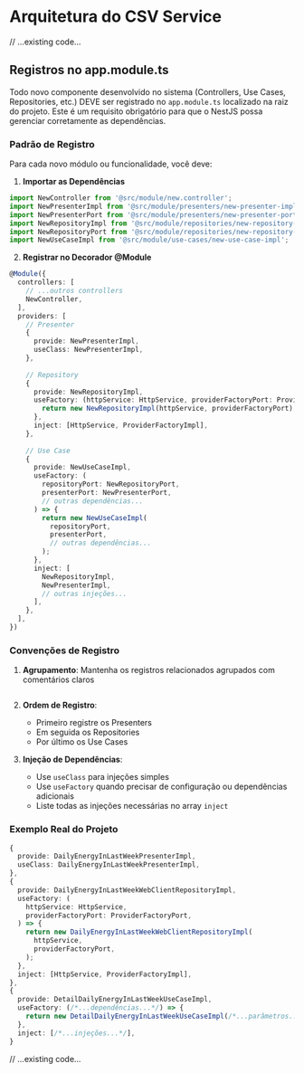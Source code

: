 # Arquitetura do CSV Service

// ...existing code...

## Registros no app.module.ts

Todo novo componente desenvolvido no sistema (Controllers, Use Cases, Repositories, etc.) DEVE ser registrado no `app.module.ts` localizado na raiz do projeto. Este é um requisito obrigatório para que o NestJS possa gerenciar corretamente as dependências.

### Padrão de Registro

Para cada novo módulo ou funcionalidade, você deve:

1. **Importar as Dependências**
```typescript
import NewController from '@src/module/new.controller';
import NewPresenterImpl from '@src/module/presenters/new-presenter-impl';
import NewPresenterPort from '@src/module/presenters/new-presenter-port';
import NewRepositoryImpl from '@src/module/repositories/new-repository-impl';
import NewRepositoryPort from '@src/module/repositories/new-repository-port';
import NewUseCaseImpl from '@src/module/use-cases/new-use-case-impl';
```

2. **Registrar no Decorador @Module**
```typescript
@Module({
  controllers: [
    // ...outros controllers
    NewController,
  ],
  providers: [
    // Presenter
    {
      provide: NewPresenterImpl,
      useClass: NewPresenterImpl,
    },
    
    // Repository
    {
      provide: NewRepositoryImpl,
      useFactory: (httpService: HttpService, providerFactoryPort: ProviderFactoryPort) => {
        return new NewRepositoryImpl(httpService, providerFactoryPort);
      },
      inject: [HttpService, ProviderFactoryImpl],
    },
    
    // Use Case
    {
      provide: NewUseCaseImpl,
      useFactory: (
        repositoryPort: NewRepositoryPort,
        presenterPort: NewPresenterPort,
        // outras dependências...
      ) => {
        return new NewUseCaseImpl(
          repositoryPort,
          presenterPort,
          // outras dependências...
        );
      },
      inject: [
        NewRepositoryImpl,
        NewPresenterImpl,
        // outras injeções...
      ],
    },
  ],
})
```

### Convenções de Registro

1. **Agrupamento**: Mantenha os registros relacionados agrupados com comentários claros
   ```typescript
   ```

2. **Ordem de Registro**: 
   - Primeiro registre os Presenters
   - Em seguida os Repositories
   - Por último os Use Cases

3. **Injeção de Dependências**:
   - Use `useClass` para injeções simples
   - Use `useFactory` quando precisar de configuração ou dependências adicionais
   - Liste todas as injeções necessárias no array `inject`

### Exemplo Real do Projeto

```typescript
{
  provide: DailyEnergyInLastWeekPresenterImpl,
  useClass: DailyEnergyInLastWeekPresenterImpl,
},
{
  provide: DailyEnergyInLastWeekWebClientRepositoryImpl,
  useFactory: (
    httpService: HttpService,
    providerFactoryPort: ProviderFactoryPort,
  ) => {
    return new DailyEnergyInLastWeekWebClientRepositoryImpl(
      httpService,
      providerFactoryPort,
    );
  },
  inject: [HttpService, ProviderFactoryImpl],
},
{
  provide: DetailDailyEnergyInLastWeekUseCaseImpl,
  useFactory: (/*...dependências...*/) => {
    return new DetailDailyEnergyInLastWeekUseCaseImpl(/*...parâmetros...*/);
  },
  inject: [/*...injeções...*/],
}
```

// ...existing code...